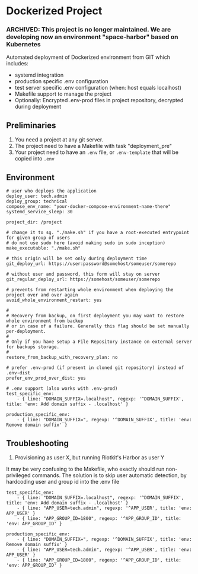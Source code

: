 Dockerized Project
==================

### ARCHIVED: This project is no longer maintained. We are developing now an environment "space-harbor" based on Kubernetes

Automated deployment of Dockerized environment from GIT which includes:

- systemd integration
- production specific .env configuration
- test server specific .env configuration (when: host equals localhost)
- Makefile support to manage the project
- Optionally: Encrypted .env-prod files in project repository, decrypted during deployment

Preliminaries
-------------

1. You need a project at any git server.
2. The project need to have a Makefile with task "deployment_pre"
3. Your project need to have an `.env` file, or `.env-template` that will be copied into `.env`

Environment
----------- 

```yamlex 
# user who deploys the application
deploy_user: tech.admin
deploy_group: technical
compose_env_name: "your-docker-compose-environment-name-there"
systemd_service_sleep: 30

project_dir: /project

# change it to sg. "./make.sh" if you have a root-executed entrypoint for given group of users
# do not use sudo here (avoid making sudo in sudo inception)
make_executable: "./make.sh"

# this origin will be set only during deployment time
git_deploy_url: https://user:password@somehost/someuser/somerepo

# without user and password, this form will stay on server
git_regular_deploy_url: https://somehost/someuser/somerepo

# prevents from restarting whole environment when deploying the project over and over again
avoid_whole_environment_restart: yes

#
# Recovery from backup, on first deployment you may want to restore whole environment from backup
# or in case of a failure. Generally this flag should be set manually per-deployment.
#
# Only if you have setup a File Repository instance on external server for backups storage.
#
restore_from_backup_with_recovery_plan: no

# prefer .env-prod (if present in cloned git repository) instead of .env-dist
prefer_env_prod_over_dist: yes

# .env support (also works with .env-prod)
test_specific_env:
    - { line: "DOMAIN_SUFFIX=.localhost", regexp: '^DOMAIN_SUFFIX', title: 'env: Add domain suffix - .localhost' }

production_specific_env:
    - { line: "DOMAIN_SUFFIX=", regexp: '^DOMAIN_SUFFIX', title: 'env: Remove domain suffix' }

```

Troubleshooting
---------------

1. Provisioning as user X, but running Riotkit's Harbor as user Y

It may be very confusing to the Makefile, who exactly should run non-privileged commands.
The solution is to skip user automatic detection, by hardcoding user and group id into the .env file

```yamlex
test_specific_env:
    - { line: "DOMAIN_SUFFIX=.localhost", regexp: '^DOMAIN_SUFFIX', title: 'env: Add domain suffix - .localhost' }
    - { line: "APP_USER=tech.admin", regexp: '^APP_USER', title: 'env: APP_USER' }
    - { line: "APP_GROUP_ID=1800", regexp: '^APP_GROUP_ID', title: 'env: APP_GROUP_ID' }

production_specific_env:
    - { line: "DOMAIN_SUFFIX=", regexp: '^DOMAIN_SUFFIX', title: 'env: Remove domain suffix' }
    - { line: "APP_USER=tech.admin", regexp: '^APP_USER', title: 'env: APP_USER' }
    - { line: "APP_GROUP_ID=1800", regexp: '^APP_GROUP_ID', title: 'env: APP_GROUP_ID' }

```
